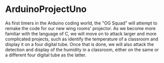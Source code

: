 # ArduinoProjectUno
As first timers in the Arduino coding world, the "OG Squad" will attempt to remake the code for our new wing rooms' projector. As we become more familiar with the language of C, we will move on to attack larger and more complicated projects, such as identify the temperature of a classroom and display it on a four digital tube. Once that is done, we will also attack the detection and display of the humidity in a classroom, either on the same or a different four digital tube as the latter.
